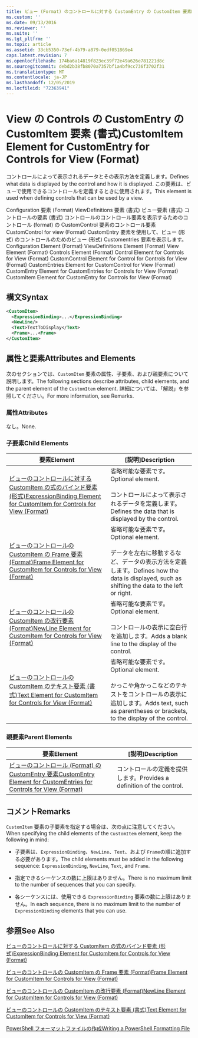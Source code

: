 ```yaml
---
title: ビュー (Format) のコントロールに対する CustomEntry の CustomItem 要素Microsoft Docs
ms.custom: ''
ms.date: 09/13/2016
ms.reviewer: ''
ms.suite: ''
ms.tgt_pltfrm: ''
ms.topic: article
ms.assetid: 33cb5350-73ef-4b79-a879-0edf051869e4
caps.latest.revision: 7
ms.openlocfilehash: 174ba6a14819f823ec39f72e49a626e781221d8c
ms.sourcegitcommit: debd2b38fb8070a7357bf1a4bf9cc736f3702f31
ms.translationtype: MT
ms.contentlocale: ja-JP
ms.lasthandoff: 12/05/2019
ms.locfileid: "72363941"
---
```

# <a name="customitem-element-for-customentry-for-controls-for-view-format"></a><span data-ttu-id="95a75-102">View の Controls の CustomEntry の CustomItem 要素 (書式)</span><span class="sxs-lookup"><span data-stu-id="95a75-102">CustomItem Element for CustomEntry for Controls for View (Format)</span></span>

<span data-ttu-id="95a75-103">コントロールによって表示されるデータとその表示方法を定義します。</span><span class="sxs-lookup"><span data-stu-id="95a75-103">Defines what data is displayed by the control and how it is displayed.</span></span> <span data-ttu-id="95a75-104">この要素は、ビューで使用できるコントロールを定義するときに使用されます。</span><span class="sxs-lookup"><span data-stu-id="95a75-104">This element is used when defining controls that can be used by a view.</span></span>

<span data-ttu-id="95a75-105">Configuration 要素 (Format) ViewDefinitions 要素 (書式) ビュー要素 (書式) コントロールの要素 (書式) コントロールのコントロール要素を表示するためのコントロール (format) の CustomControl 要素のコントロール要素CustomControl for view (Format) CustomEntry 要素を使用して、ビュー (形式) のコントロールのためのビュー (形式) Customentries 要素を表示します。</span><span class="sxs-lookup"><span data-stu-id="95a75-105">Configuration Element (Format) ViewDefinitions Element (Format) View Element (Format) Controls Element (Format) Control Element for Controls for View (Format) CustomControl Element for Control for Controls for View (Format) CustomEntries Element for CustomControl for View (Format) CustomEntry Element for CustomEntries for Controls for View (Format) CustomItem Element for CustomEntry for Controls for View (Format)</span></span>

## <a name="syntax"></a><span data-ttu-id="95a75-106">構文</span><span class="sxs-lookup"><span data-stu-id="95a75-106">Syntax</span></span>

```xml
<CustomItem>
  <ExpressionBinding>...</ExpressionBinding>
  <NewLine/>
  <Text>TextToDisplay</Text>
  <Frame>...<Frame>
</CustomItem>
```

## <a name="attributes-and-elements"></a><span data-ttu-id="95a75-107">属性と要素</span><span class="sxs-lookup"><span data-stu-id="95a75-107">Attributes and Elements</span></span>

<span data-ttu-id="95a75-108">次のセクションでは、`CustomItem` 要素の属性、子要素、および親要素について説明します。</span><span class="sxs-lookup"><span data-stu-id="95a75-108">The following sections describe attributes, child elements, and the parent element of the `CustomItem` element.</span></span> <span data-ttu-id="95a75-109">詳細については、「解説」を参照してください。</span><span class="sxs-lookup"><span data-stu-id="95a75-109">For more information, see Remarks.</span></span>

### <a name="attributes"></a><span data-ttu-id="95a75-110">属性</span><span class="sxs-lookup"><span data-stu-id="95a75-110">Attributes</span></span>

<span data-ttu-id="95a75-111">なし。</span><span class="sxs-lookup"><span data-stu-id="95a75-111">None.</span></span>

### <a name="child-elements"></a><span data-ttu-id="95a75-112">子要素</span><span class="sxs-lookup"><span data-stu-id="95a75-112">Child Elements</span></span>

|<span data-ttu-id="95a75-113">要素</span><span class="sxs-lookup"><span data-stu-id="95a75-113">Element</span></span>|<span data-ttu-id="95a75-114">[説明]</span><span class="sxs-lookup"><span data-stu-id="95a75-114">Description</span></span>|
|-------------|-----------------|
|[<span data-ttu-id="95a75-115">ビューのコントロールに対する CustomItem の式のバインド要素 (形式)</span><span class="sxs-lookup"><span data-stu-id="95a75-115">ExpressionBinding Element for CustomItem for Controls for View (Format)</span></span>](./expressionbinding-element-for-customitem-for-controls-for-view-format.md)|<span data-ttu-id="95a75-116">省略可能な要素です。</span><span class="sxs-lookup"><span data-stu-id="95a75-116">Optional element.</span></span><br /><br /> <span data-ttu-id="95a75-117">コントロールによって表示されるデータを定義します。</span><span class="sxs-lookup"><span data-stu-id="95a75-117">Defines the data that is displayed by the control.</span></span>|
|[<span data-ttu-id="95a75-118">ビューのコントロールの CustomItem の Frame 要素 (Format)</span><span class="sxs-lookup"><span data-stu-id="95a75-118">Frame Element for CustomItem for Controls for View (Format)</span></span>](./frame-element-for-customitem-for-controls-for-view-format.md)|<span data-ttu-id="95a75-119">省略可能な要素です。</span><span class="sxs-lookup"><span data-stu-id="95a75-119">Optional element.</span></span><br /><br /> <span data-ttu-id="95a75-120">データを左右に移動するなど、データの表示方法を定義します。</span><span class="sxs-lookup"><span data-stu-id="95a75-120">Defines how the data is displayed, such as shifting the data to the left or right.</span></span>|
|[<span data-ttu-id="95a75-121">ビューのコントロールの CustomItem の改行要素 (Format)</span><span class="sxs-lookup"><span data-stu-id="95a75-121">NewLine Element for CustomItem for Controls for View (Format)</span></span>](./newline-element-for-customitem-for-controls-for-view-format.md)|<span data-ttu-id="95a75-122">省略可能な要素です。</span><span class="sxs-lookup"><span data-stu-id="95a75-122">Optional element.</span></span><br /><br /> <span data-ttu-id="95a75-123">コントロールの表示に空白行を追加します。</span><span class="sxs-lookup"><span data-stu-id="95a75-123">Adds a blank line to the display of the control.</span></span>|
|[<span data-ttu-id="95a75-124">ビューのコントロールの CustomItem のテキスト要素 (書式)</span><span class="sxs-lookup"><span data-stu-id="95a75-124">Text Element for CustomItem for Controls for View (Format)</span></span>](./text-element-for-customitem-for-controls-for-view-format.md)|<span data-ttu-id="95a75-125">省略可能な要素です。</span><span class="sxs-lookup"><span data-stu-id="95a75-125">Optional element.</span></span><br /><br /> <span data-ttu-id="95a75-126">かっこや角かっこなどのテキストをコントロールの表示に追加します。</span><span class="sxs-lookup"><span data-stu-id="95a75-126">Adds text, such as parentheses or brackets, to the display of the control.</span></span>|

### <a name="parent-elements"></a><span data-ttu-id="95a75-127">親要素</span><span class="sxs-lookup"><span data-stu-id="95a75-127">Parent Elements</span></span>

|<span data-ttu-id="95a75-128">要素</span><span class="sxs-lookup"><span data-stu-id="95a75-128">Element</span></span>|<span data-ttu-id="95a75-129">[説明]</span><span class="sxs-lookup"><span data-stu-id="95a75-129">Description</span></span>|
|-------------|-----------------|
|[<span data-ttu-id="95a75-130">ビューのコントロール (Format) の CustomEntry 要素</span><span class="sxs-lookup"><span data-stu-id="95a75-130">CustomEntry Element for CustomEntries for Controls for View (Format)</span></span>](./customentry-element-for-customentries-for-controls-for-view-format.md)|<span data-ttu-id="95a75-131">コントロールの定義を提供します。</span><span class="sxs-lookup"><span data-stu-id="95a75-131">Provides a definition of the control.</span></span>|

## <a name="remarks"></a><span data-ttu-id="95a75-132">コメント</span><span class="sxs-lookup"><span data-stu-id="95a75-132">Remarks</span></span>

<span data-ttu-id="95a75-133">`CustomItem` 要素の子要素を指定する場合は、次の点に注意してください。</span><span class="sxs-lookup"><span data-stu-id="95a75-133">When specifying the child elements of the `CustomItem` element, keep the following in mind:</span></span>

- <span data-ttu-id="95a75-134">子要素は、`ExpressionBinding`、`NewLine`、`Text`、および `Frame`の順に追加する必要があります。</span><span class="sxs-lookup"><span data-stu-id="95a75-134">The child elements must be added in the following sequence: `ExpressionBinding`, `NewLine`, `Text`, and `Frame`.</span></span>

- <span data-ttu-id="95a75-135">指定できるシーケンスの数に上限はありません。</span><span class="sxs-lookup"><span data-stu-id="95a75-135">There is no maximum limit to the number of sequences that you can specify.</span></span>

- <span data-ttu-id="95a75-136">各シーケンスには、使用できる `ExpressionBinding` 要素の数に上限はありません。</span><span class="sxs-lookup"><span data-stu-id="95a75-136">In each sequence, there is no maximum limit to the number of `ExpressionBinding` elements that you can use.</span></span>

## <a name="see-also"></a><span data-ttu-id="95a75-137">参照</span><span class="sxs-lookup"><span data-stu-id="95a75-137">See Also</span></span>

[<span data-ttu-id="95a75-138">ビューのコントロールに対する CustomItem の式のバインド要素 (形式)</span><span class="sxs-lookup"><span data-stu-id="95a75-138">ExpressionBinding Element for CustomItem for Controls for View (Format)</span></span>](./expressionbinding-element-for-customitem-for-controls-for-view-format.md)

[<span data-ttu-id="95a75-139">ビューのコントロールの CustomItem の Frame 要素 (Format)</span><span class="sxs-lookup"><span data-stu-id="95a75-139">Frame Element for CustomItem for Controls for View (Format)</span></span>](./frame-element-for-customitem-for-controls-for-view-format.md)

[<span data-ttu-id="95a75-140">ビューのコントロールの CustomItem の改行要素 (Format)</span><span class="sxs-lookup"><span data-stu-id="95a75-140">NewLine Element for CustomItem for Controls for View (Format)</span></span>](./newline-element-for-customitem-for-controls-for-view-format.md)

[<span data-ttu-id="95a75-141">ビューのコントロールの CustomItem のテキスト要素 (書式)</span><span class="sxs-lookup"><span data-stu-id="95a75-141">Text Element for CustomItem for Controls for View (Format)</span></span>](./text-element-for-customitem-for-controls-for-view-format.md)

[<span data-ttu-id="95a75-142">PowerShell フォーマットファイルの作成</span><span class="sxs-lookup"><span data-stu-id="95a75-142">Writing a PowerShell Formatting File</span></span>](./writing-a-powershell-formatting-file.md)
